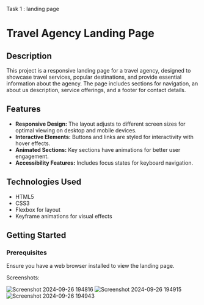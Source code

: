 

Task 1 : landing page




# Travel Agency Landing Page

## Description
This project is a responsive landing page for a travel agency, designed to showcase travel services, popular destinations, and provide essential information about the agency. The page includes sections for navigation, an about us description, service offerings, and a footer for contact details.

## Features
- **Responsive Design:** The layout adjusts to different screen sizes for optimal viewing on desktop and mobile devices.
- **Interactive Elements:** Buttons and links are styled for interactivity with hover effects.
- **Animated Sections:** Key sections have animations for better user engagement.
- **Accessibility Features:** Includes focus states for keyboard navigation.

## Technologies Used
- HTML5
- CSS3
- Flexbox for layout
- Keyframe animations for visual effects

## Getting Started

### Prerequisites
Ensure you have a web browser installed to view the landing page.




Screenshots:

![Screenshot 2024-09-26 194816](https://github.com/user-attachments/assets/1bd9c02f-58ed-4f3c-bf44-a68c7a6fb3ec)
![Screenshot 2024-09-26 194915](https://github.com/user-attachments/assets/ac792030-5d33-4c10-a8c9-dc3b6a11f975)
![Screenshot 2024-09-26 194943](https://github.com/user-attachments/assets/28352972-1cd3-4be9-be8f-90ae0731bd46)

